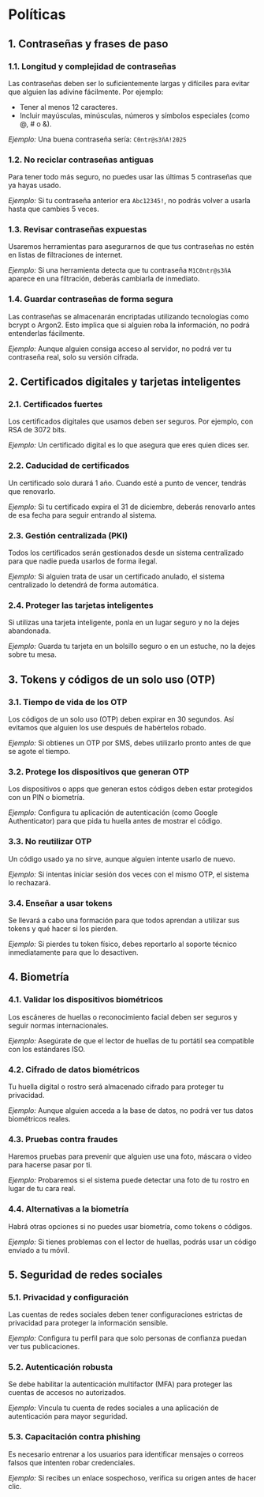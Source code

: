 # Políticas

## 1. Contraseñas y frases de paso

### 1.1. Longitud y complejidad de contraseñas

Las contraseñas deben ser lo suficientemente largas y difíciles para evitar que alguien las adivine fácilmente. Por ejemplo:

- Tener al menos 12 caracteres.
- Incluir mayúsculas, minúsculas, números y símbolos especiales (como @, # o &).

*Ejemplo:* Una buena contraseña sería: `C0ntr@s3ñA!2025`

### 1.2. No reciclar contraseñas antiguas

Para tener todo más seguro, no puedes usar las últimas 5 contraseñas que ya hayas usado.

*Ejemplo:* Si tu contraseña anterior era `Abc12345!`, no podrás volver a usarla hasta que cambies 5 veces.

### 1.3. Revisar contraseñas expuestas

Usaremos herramientas para asegurarnos de que tus contraseñas no estén en listas de filtraciones de internet.

*Ejemplo:* Si una herramienta detecta que tu contraseña `M1C0ntr@s3ñA` aparece en una filtración, deberás cambiarla de inmediato.

### 1.4. Guardar contraseñas de forma segura

Las contraseñas se almacenarán encriptadas utilizando tecnologías como bcrypt o Argon2. Esto implica que si alguien roba la información, no podrá entenderlas fácilmente.

*Ejemplo:* Aunque alguien consiga acceso al servidor, no podrá ver tu contraseña real, solo su versión cifrada.

## 2. Certificados digitales y tarjetas inteligentes

### 2.1. Certificados fuertes

Los certificados digitales que usamos deben ser seguros. Por ejemplo, con RSA de 3072 bits.

*Ejemplo:* Un certificado digital es lo que asegura que eres quien dices ser.

### 2.2. Caducidad de certificados

Un certificado solo durará 1 año. Cuando esté a punto de vencer, tendrás que renovarlo.

*Ejemplo:* Si tu certificado expira el 31 de diciembre, deberás renovarlo antes de esa fecha para seguir entrando al sistema.

### 2.3. Gestión centralizada (PKI)

Todos los certificados serán gestionados desde un sistema centralizado para que nadie pueda usarlos de forma ilegal.

*Ejemplo:* Si alguien trata de usar un certificado anulado, el sistema centralizado lo detendrá de forma automática.

### 2.4. Proteger las tarjetas inteligentes

Si utilizas una tarjeta inteligente, ponla en un lugar seguro y no la dejes abandonada.

*Ejemplo:* Guarda tu tarjeta en un bolsillo seguro o en un estuche, no la dejes sobre tu mesa.

## 3. Tokens y códigos de un solo uso (OTP)

### 3.1. Tiempo de vida de los OTP

Los códigos de un solo uso (OTP) deben expirar en 30 segundos. Así evitamos que alguien los use después de habértelos robado.

*Ejemplo:* Si obtienes un OTP por SMS, debes utilizarlo pronto antes de que se agote el tiempo.

### 3.2. Protege los dispositivos que generan OTP

Los dispositivos o apps que generan estos códigos deben estar protegidos con un PIN o biometría.

*Ejemplo:* Configura tu aplicación de autenticación (como Google Authenticator) para que pida tu huella antes de mostrar el código.

### 3.3. No reutilizar OTP

Un código usado ya no sirve, aunque alguien intente usarlo de nuevo.

*Ejemplo:* Si intentas iniciar sesión dos veces con el mismo OTP, el sistema lo rechazará.

### 3.4. Enseñar a usar tokens

Se llevará a cabo una formación para que todos aprendan a utilizar sus tokens y qué hacer si los pierden.

*Ejemplo:* Si pierdes tu token físico, debes reportarlo al soporte técnico inmediatamente para que lo desactiven.

## 4. Biometría

### 4.1. Validar los dispositivos biométricos

Los escáneres de huellas o reconocimiento facial deben ser seguros y seguir normas internacionales.

*Ejemplo:* Asegúrate de que el lector de huellas de tu portátil sea compatible con los estándares ISO.

### 4.2. Cifrado de datos biométricos

Tu huella digital o rostro será almacenado cifrado para proteger tu privacidad.

*Ejemplo:* Aunque alguien acceda a la base de datos, no podrá ver tus datos biométricos reales.

### 4.3. Pruebas contra fraudes

Haremos pruebas para prevenir que alguien use una foto, máscara o video para hacerse pasar por ti.

*Ejemplo:* Probaremos si el sistema puede detectar una foto de tu rostro en lugar de tu cara real.

### 4.4. Alternativas a la biometría

Habrá otras opciones si no puedes usar biometría, como tokens o códigos.

*Ejemplo:* Si tienes problemas con el lector de huellas, podrás usar un código enviado a tu móvil.

## 5. Seguridad de redes sociales

### 5.1. Privacidad y configuración

Las cuentas de redes sociales deben tener configuraciones estrictas de privacidad para proteger la información sensible.

*Ejemplo:* Configura tu perfil para que solo personas de confianza puedan ver tus publicaciones.

### 5.2. Autenticación robusta

Se debe habilitar la autenticación multifactor (MFA) para proteger las cuentas de accesos no autorizados.

*Ejemplo:* Vincula tu cuenta de redes sociales a una aplicación de autenticación para mayor seguridad.

### 5.3. Capacitación contra phishing

Es necesario entrenar a los usuarios para identificar mensajes o correos falsos que intenten robar credenciales.

*Ejemplo:* Si recibes un enlace sospechoso, verifica su origen antes de hacer clic.

